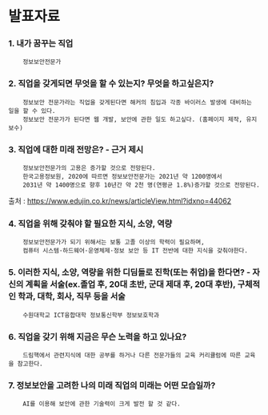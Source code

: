 # 발표자료
### 1. 내가 꿈꾸는 직업
        정보보안전문가
        
### 2. 직업을 갖게되면 무엇을 할 수 있는지? 무엇을 하고싶은지?
        정보보안 전문가라는 직업을 갖게된다면 해커의 침입과 각종 바이러스 발생에 대비하는 일을 할 수 있다.
        정보보안 전문가가 된다면 웹 개발, 보안에 관한 일도 하고싶다. (홈페이지 제작, 유지보수)
        
### 3. 직업에 대한 미래 전망은? - 근거 제시
        정보보안전문가의 고용은 증가할 것으로 전망된다.
        한국고용정보원, 2020에 따르면 정보보안전문가는 2021년 약 1200명에서
        2031년 약 1400명으로 향후 10년간 약 2천 명(연평균 1.8%)증가할 것으로 전망된다.
        
출처 : <https://www.edujin.co.kr/news/articleView.html?idxno=44062>

### 4. 직업을 위해 갖춰야 할 필요한 지식, 소양, 역량
        정보보안전문가가 되기 위해서는 보통 고졸 이상의 학력이 필요하며,
        컴퓨터 시스템·하드웨어·운영체제·정보 보안 등 IT 전반에 대한 지식을 갖춰야한다.
        
### 5. 이러한 지식, 소양, 역량을 위한 디딤돌로 진학(또는 취업)을 한다면? - 자신의 계획을 서술(ex.졸업 후, 20대 초반, 군대 제대 후, 20대 후반), 구체적인 학과, 대학, 회사, 직무 등을 서술
        수원대학교 ICT융합대학 정보통신학부 정보보호학과
        
### 6. 직업을 갖기 위해 지금은 무슨 노력을 하고 있나요?
        드림핵에서 관련지식에 대한 공부를 하거나 다른 전문가들의 교육 커리큘럼에 따른 교육을 참고한다. 
        
### 7. 정보보안을 고려한 나의 미래 직업의 미래는 어떤 모습일까?
        AI를 이용해 보안에 관한 기술력이 크게 발전 할 것 같다.
